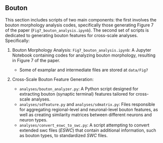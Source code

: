 ## Bouton
This section includes scripts of two main components: the first involves the bouton morphology analysis codes, specifically those generating Figure 7 of the paper (`Fig7_bouton_analysis.ipynb`). The second set of scripts is dedicated to generating bouton features for cross-scale analyses. Specifically:

1. Bouton Morphology Analysis: `Fig7_bouton_analysis.ipynb`: A Jupyter Notebook containing codes for analyzing bouton morphology, resulting in Figure 7 of the paper. 
    - Some of examplar and intermediate files are stored at `data/Fig7`

2. Cross-Scale Bouton Feature Generation: 
    - `analyses/bouton_analyzer.py`: A Python script designed for extracting bouton (synaptic terminal) features tailored for cross-scale analyses. 
    - `analyses/sdfeature.py` and `analyses/sdmatrix.py`: Files responsible for aggregating regional-level and neuronal-level bouton features, as well as creating similarity matrices between different neurons and neuron types. 
    - `analyses/convert_eswc_to_swc.py`: A script attempting to convert extended swc files (*ESWC*) that contain additional information, such as bouton types, to standardized *SWC* files.
